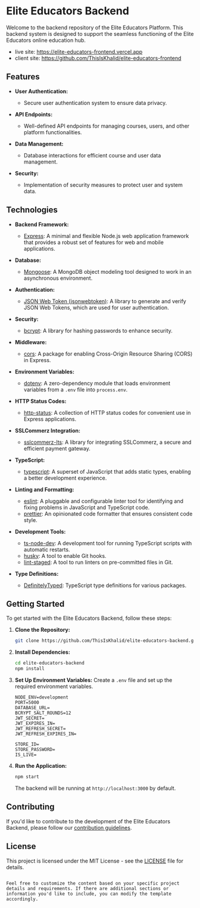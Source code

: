 # Elite Educators Backend

Welcome to the backend repository of the Elite Educators Platform. This backend system is designed to support the seamless functioning of the Elite Educators online education hub.

- live site: https://elite-educators-frontend.vercel.app
- client site: https://github.com/ThisIsKhalid/elite-educators-frontend

## Features

- **User Authentication:**
  - Secure user authentication system to ensure data privacy.

- **API Endpoints:**
  - Well-defined API endpoints for managing courses, users, and other platform functionalities.

- **Data Management:**
  - Database interactions for efficient course and user data management.

- **Security:**
  - Implementation of security measures to protect user and system data.


## Technologies

- **Backend Framework:**
  - [Express](https://expressjs.com/): A minimal and flexible Node.js web application framework that provides a robust set of features for web and mobile applications.

- **Database:**
  - [Mongoose](https://mongoosejs.com/): A MongoDB object modeling tool designed to work in an asynchronous environment.

- **Authentication:**
  - [JSON Web Token (jsonwebtoken)](https://github.com/auth0/node-jsonwebtoken): A library to generate and verify JSON Web Tokens, which are used for user authentication.

- **Security:**
  - [bcrypt](https://www.npmjs.com/package/bcrypt): A library for hashing passwords to enhance security.

- **Middleware:**
  - [cors](https://www.npmjs.com/package/cors): A package for enabling Cross-Origin Resource Sharing (CORS) in Express.

- **Environment Variables:**
  - [dotenv](https://www.npmjs.com/package/dotenv): A zero-dependency module that loads environment variables from a `.env` file into `process.env`.

- **HTTP Status Codes:**
  - [http-status](https://www.npmjs.com/package/http-status): A collection of HTTP status codes for convenient use in Express applications.

- **SSLCommerz Integration:**
  - [sslcommerz-lts](https://www.npmjs.com/package/sslcommerz-lts): A library for integrating SSLCommerz, a secure and efficient payment gateway.

- **TypeScript:**
  - [typescript](https://www.typescriptlang.org/): A superset of JavaScript that adds static types, enabling a better development experience.

- **Linting and Formatting:**
  - [eslint](https://eslint.org/): A pluggable and configurable linter tool for identifying and fixing problems in JavaScript and TypeScript code.
  - [prettier](https://prettier.io/): An opinionated code formatter that ensures consistent code style.

- **Development Tools:**
  - [ts-node-dev](https://www.npmjs.com/package/ts-node-dev): A development tool for running TypeScript scripts with automatic restarts.
  - [husky](https://www.npmjs.com/package/husky): A tool to enable Git hooks.
  - [lint-staged](https://www.npmjs.com/package/lint-staged): A tool to run linters on pre-committed files in Git.

- **Type Definitions:**
  - [DefinitelyTyped](https://definitelytyped.org/): TypeScript type definitions for various packages.

## Getting Started

To get started with the Elite Educators Backend, follow these steps:

1. **Clone the Repository:**
   ```bash
   git clone https://github.com/ThisIsKhalid/elite-educators-backend.git
   ```

2. **Install Dependencies:**
   ```bash
   cd elite-educators-backend
   npm install
   ```

3. **Set Up Environment Variables:**
   Create a `.env` file and set up the required environment variables.

   ```env
   NODE_ENV=development
   PORT=5000
   DATABASE_URL=
   BCRYPT_SALT_ROUNDS=12
   JWT_SECRET=
   JWT_EXPIRES_IN=
   JWT_REFRESH_SECRET=
   JWT_REFRESH_EXPIRES_IN=

   STORE_ID=
   STORE_PASSWORD=
   IS_LIVE=
   ```

4. **Run the Application:**
   ```bash
   npm start
   ```

   The backend will be running at `http://localhost:3000` by default.

## Contributing

If you'd like to contribute to the development of the Elite Educators Backend, please follow our [contribution guidelines](CONTRIBUTING.md).

## License

This project is licensed under the MIT License - see the [LICENSE](LICENSE) file for details.

```

Feel free to customize the content based on your specific project details and requirements. If there are additional sections or information you'd like to include, you can modify the template accordingly.
